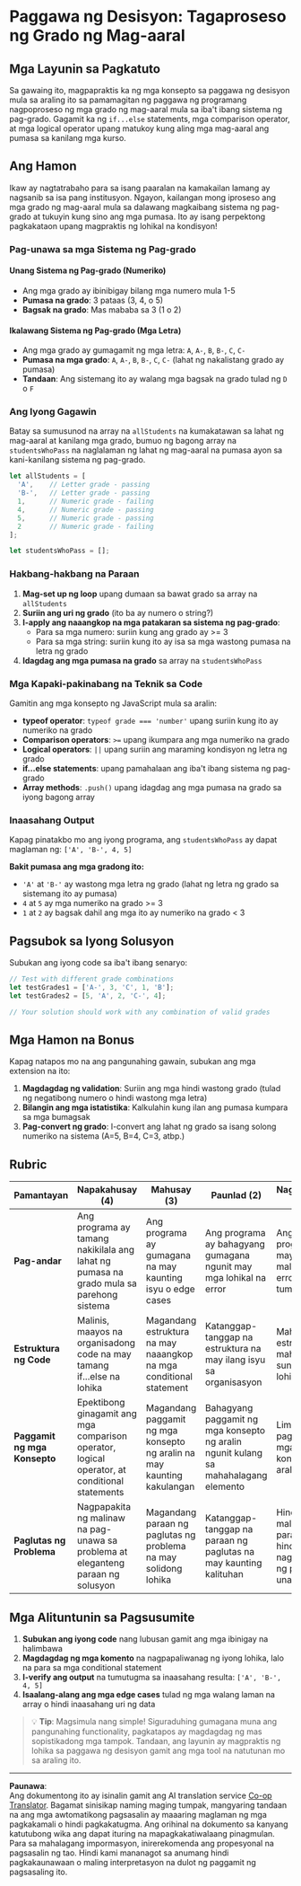 <!--
CO_OP_TRANSLATOR_METADATA:
{
  "original_hash": "ffe366b2d1f037b99fbadbe1dc81083d",
  "translation_date": "2025-10-22T15:19:07+00:00",
  "source_file": "2-js-basics/3-making-decisions/assignment.md",
  "language_code": "tl"
}
-->
# Paggawa ng Desisyon: Tagaproseso ng Grado ng Mag-aaral

## Mga Layunin sa Pagkatuto

Sa gawaing ito, magpapraktis ka ng mga konsepto sa paggawa ng desisyon mula sa araling ito sa pamamagitan ng paggawa ng programang nagpoproseso ng mga grado ng mag-aaral mula sa iba't ibang sistema ng pag-grado. Gagamit ka ng `if...else` statements, mga comparison operator, at mga logical operator upang matukoy kung aling mga mag-aaral ang pumasa sa kanilang mga kurso.

## Ang Hamon

Ikaw ay nagtatrabaho para sa isang paaralan na kamakailan lamang ay nagsanib sa isa pang institusyon. Ngayon, kailangan mong iproseso ang mga grado ng mag-aaral mula sa dalawang magkaibang sistema ng pag-grado at tukuyin kung sino ang mga pumasa. Ito ay isang perpektong pagkakataon upang magpraktis ng lohikal na kondisyon!

### Pag-unawa sa mga Sistema ng Pag-grado

#### Unang Sistema ng Pag-grado (Numeriko)
- Ang mga grado ay ibinibigay bilang mga numero mula 1-5
- **Pumasa na grado**: 3 pataas (3, 4, o 5)
- **Bagsak na grado**: Mas mababa sa 3 (1 o 2)

#### Ikalawang Sistema ng Pag-grado (Mga Letra)
- Ang mga grado ay gumagamit ng mga letra: `A`, `A-`, `B`, `B-`, `C`, `C-`
- **Pumasa na mga grado**: `A`, `A-`, `B`, `B-`, `C`, `C-` (lahat ng nakalistang grado ay pumasa)
- **Tandaan**: Ang sistemang ito ay walang mga bagsak na grado tulad ng `D` o `F`

### Ang Iyong Gagawin

Batay sa sumusunod na array na `allStudents` na kumakatawan sa lahat ng mag-aaral at kanilang mga grado, bumuo ng bagong array na `studentsWhoPass` na naglalaman ng lahat ng mag-aaral na pumasa ayon sa kani-kanilang sistema ng pag-grado.

```javascript
let allStudents = [
  'A',    // Letter grade - passing
  'B-',   // Letter grade - passing  
  1,      // Numeric grade - failing
  4,      // Numeric grade - passing
  5,      // Numeric grade - passing
  2       // Numeric grade - failing
];

let studentsWhoPass = [];
```

### Hakbang-hakbang na Paraan

1. **Mag-set up ng loop** upang dumaan sa bawat grado sa array na `allStudents`
2. **Suriin ang uri ng grado** (ito ba ay numero o string?)
3. **I-apply ang naaangkop na mga patakaran sa sistema ng pag-grado**:
   - Para sa mga numero: suriin kung ang grado ay >= 3
   - Para sa mga string: suriin kung ito ay isa sa mga wastong pumasa na letra ng grado
4. **Idagdag ang mga pumasa na grado** sa array na `studentsWhoPass`

### Mga Kapaki-pakinabang na Teknik sa Code

Gamitin ang mga konsepto ng JavaScript mula sa aralin:

- **typeof operator**: `typeof grade === 'number'` upang suriin kung ito ay numeriko na grado
- **Comparison operators**: `>=` upang ikumpara ang mga numeriko na grado
- **Logical operators**: `||` upang suriin ang maraming kondisyon ng letra ng grado
- **if...else statements**: upang pamahalaan ang iba't ibang sistema ng pag-grado
- **Array methods**: `.push()` upang idagdag ang mga pumasa na grado sa iyong bagong array

### Inaasahang Output

Kapag pinatakbo mo ang iyong programa, ang `studentsWhoPass` ay dapat maglaman ng: `['A', 'B-', 4, 5]`

**Bakit pumasa ang mga gradong ito:**
- `'A'` at `'B-'` ay wastong mga letra ng grado (lahat ng letra ng grado sa sistemang ito ay pumasa)
- `4` at `5` ay mga numeriko na grado >= 3
- `1` at `2` ay bagsak dahil ang mga ito ay numeriko na grado < 3

## Pagsubok sa Iyong Solusyon

Subukan ang iyong code sa iba't ibang senaryo:

```javascript
// Test with different grade combinations
let testGrades1 = ['A-', 3, 'C', 1, 'B'];
let testGrades2 = [5, 'A', 2, 'C-', 4];

// Your solution should work with any combination of valid grades
```

## Mga Hamon na Bonus

Kapag natapos mo na ang pangunahing gawain, subukan ang mga extension na ito:

1. **Magdagdag ng validation**: Suriin ang mga hindi wastong grado (tulad ng negatibong numero o hindi wastong mga letra)
2. **Bilangin ang mga istatistika**: Kalkulahin kung ilan ang pumasa kumpara sa mga bumagsak
3. **Pag-convert ng grado**: I-convert ang lahat ng grado sa isang solong numeriko na sistema (A=5, B=4, C=3, atbp.)

## Rubric

| Pamantayan | Napakahusay (4) | Mahusay (3) | Paunlad (2) | Nagsisimula (1) |
|------------|-----------------|-------------|-------------|-----------------|
| **Pag-andar** | Ang programa ay tamang nakikilala ang lahat ng pumasa na grado mula sa parehong sistema | Ang programa ay gumagana na may kaunting isyu o edge cases | Ang programa ay bahagyang gumagana ngunit may mga lohikal na error | Ang programa ay may malalaking error o hindi tumatakbo |
| **Estruktura ng Code** | Malinis, maayos na organisadong code na may tamang if...else na lohika | Magandang estruktura na may naaangkop na mga conditional statement | Katanggap-tanggap na estruktura na may ilang isyu sa organisasyon | Mahinang estruktura, mahirap sundan ang lohika |
| **Paggamit ng mga Konsepto** | Epektibong ginagamit ang mga comparison operator, logical operator, at conditional statements | Magandang paggamit ng mga konsepto ng aralin na may kaunting kakulangan | Bahagyang paggamit ng mga konsepto ng aralin ngunit kulang sa mahahalagang elemento | Limitadong paggamit ng mga konsepto ng aralin |
| **Paglutas ng Problema** | Nagpapakita ng malinaw na pag-unawa sa problema at eleganteng paraan ng solusyon | Magandang paraan ng paglutas ng problema na may solidong lohika | Katanggap-tanggap na paraan ng paglutas na may kaunting kalituhan | Hindi malinaw na paraan, hindi nagpapakita ng pag-unawa |

## Mga Alituntunin sa Pagsusumite

1. **Subukan ang iyong code** nang lubusan gamit ang mga ibinigay na halimbawa
2. **Magdagdag ng mga komento** na nagpapaliwanag ng iyong lohika, lalo na para sa mga conditional statement
3. **I-verify ang output** na tumutugma sa inaasahang resulta: `['A', 'B-', 4, 5]`
4. **Isaalang-alang ang mga edge cases** tulad ng mga walang laman na array o hindi inaasahang uri ng data

> 💡 **Tip**: Magsimula nang simple! Siguraduhing gumagana muna ang pangunahing functionality, pagkatapos ay magdagdag ng mas sopistikadong mga tampok. Tandaan, ang layunin ay magpraktis ng lohika sa paggawa ng desisyon gamit ang mga tool na natutunan mo sa araling ito.

---

**Paunawa**:  
Ang dokumentong ito ay isinalin gamit ang AI translation service [Co-op Translator](https://github.com/Azure/co-op-translator). Bagamat sinisikap naming maging tumpak, mangyaring tandaan na ang mga awtomatikong pagsasalin ay maaaring maglaman ng mga pagkakamali o hindi pagkakatugma. Ang orihinal na dokumento sa kanyang katutubong wika ang dapat ituring na mapagkakatiwalaang pinagmulan. Para sa mahalagang impormasyon, inirerekomenda ang propesyonal na pagsasalin ng tao. Hindi kami mananagot sa anumang hindi pagkakaunawaan o maling interpretasyon na dulot ng paggamit ng pagsasaling ito.